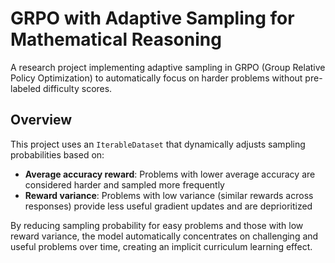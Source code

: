 # GRPO with Adaptive Sampling for Mathematical Reasoning
A research project implementing adaptive sampling in GRPO (Group Relative Policy Optimization) to automatically focus on harder problems without pre-labeled difficulty scores.

## Overview
This project uses an `IterableDataset` that dynamically adjusts sampling probabilities based on:
- **Average accuracy reward**: Problems with lower average accuracy are considered harder and sampled more frequently
- **Reward variance**: Problems with low variance (similar rewards across responses) provide less useful gradient updates and are deprioritized

By reducing sampling probability for easy problems and those with low reward variance, the model automatically concentrates on challenging and useful problems over time, creating an implicit curriculum learning effect.
